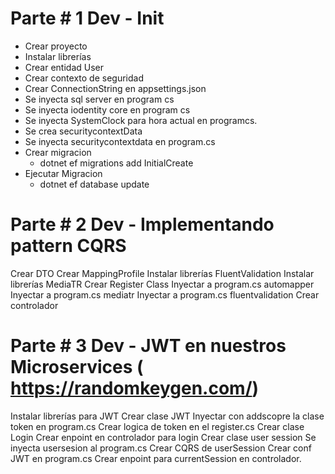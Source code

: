 # Parte # 1 Dev - Init

- Crear proyecto
- Instalar librerías
- Crear entidad User
- Crear contexto de seguridad
- Crear ConnectionString en appsettings.json
- Se inyecta sql server en program cs
- Se inyecta iodentity core en program cs
- Se inyecta SystemClock para hora actual en programcs.
- Se crea securitycontextData
- Se inyecta securitycontextdata en program.cs
- Crear migracion
  - dotnet ef migrations add InitialCreate
- Ejecutar Migracion
  - dotnet ef database update

# Parte # 2 Dev - Implementando pattern CQRS

Crear DTO
Crear MappingProfile
Instalar librerías FluentValidation
Instalar librerías MediaTR
Crear Register Class
Inyectar a program.cs automapper
Inyectar a program.cs mediatr
Inyectar a program.cs fluentvalidation
Crear controlador

# Parte # 3 Dev - JWT en nuestros Microservices ( https://randomkeygen.com/)

Instalar librerías para JWT
Crear clase JWT
Inyectar con addscopre la clase token en program.cs
Crear logica de token en el register.cs
Crear clase Login
Crear enpoint en controlador para login
Crear clase user session
Se inyecta usersesion al program.cs
Crear CQRS de userSession
Crear conf JWT en program.cs
Crear enpoint para currentSession en controlador.
